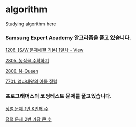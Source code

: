# algorithm
Studying algorithm here

### Samsung Expert Academy 알고리즘을 풀고 있습니다.

[1206. [S/W 문제해결 기본] 1일차 - View](https://github.com/yuminee/algorithm/blob/master/problem.py)


[2805. 농작물 수확하기](https://github.com/yuminee/algorithm/blob/master/problem2.py)

[2806. N-Queen](https://swexpertacademy.com/main/code/problem/problemDetail.do)


[7701. 염라대왕의 이름 정렬](https://github.com/yuminee/algorithm/blob/master/sorting.py)


### 프로그래머스의 코딩테스트 문제를 풀고있습니다.

[정렬 문제 1번 K번째 수](https://github.com/yuminee/algorithm/blob/master/k_number.py)

[정렬 문제 2번 가장 큰 수](https://github.com/yuminee/algorithm/blob/master/the_largest_number.py)
